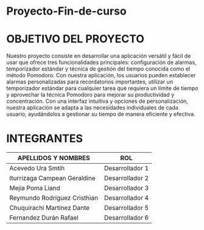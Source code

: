# Proyecto-Fin-de-curso
# OBJETIVO DEL PROYECTO
Nuestro proyecto consiste en desarrollar una aplicación versátil y fácil de usar que ofrece tres funcionalidades principales: configuración de alarmas, 
temporizador estándar y técnica de gestión del tiempo conocida como el método Pomodoro. Con nuestra aplicación, los usuarios pueden establecer 
alarmas personalizadas para recordatorios importantes, utilizar un temporizador estándar para cualquier tarea que requiera un límite de tiempo 
y aprovechar la técnica Pomodoro para mejorar su productividad y concentración. Con una interfaz intuitiva y opciones de personalización, nuestra 
aplicación se adapta a las necesidades individuales de cada usuario, ayudándolos a gestionar su tiempo de manera eficiente y efectiva.

# INTEGRANTES 
| APELLIDOS Y NOMBRES | ROL | 
|---------------------|---|
| Acevedo Ura Smtih| Desarrollador 1 |
| Iturrizaga Campean Geraldine| Desarrollador 2 |
| Mejia Poma Liand| Desarrollador 3 |
| Reymundo Rodriguez Cristhian| Desarrollador 4 |
| Chuquirachi Martinez Dante| Desarrollador 5 |
| Fernandez Durán Rafael| Desarrollador 6 |
